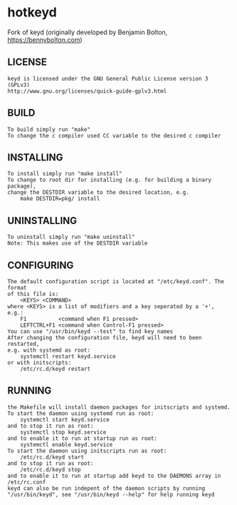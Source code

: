 hotkeyd
===

Fork of keyd (originally developed by Benjamin Bolton, https://bennybolton.com)

LICENSE
---
	keyd is licensed under the GNU General Public License version 3 (GPLv3)
	http://www.gnu.org/licenses/quick-guide-gplv3.html

BUILD
---
	To build simply run "make"
	To change the c compiler used CC variable to the desired c compiler

INSTALLING
---
	To install simply run "make install"
	To change to root dir for installing (e.g. for building a binary package),
	change the DESTDIR variable to the desired location, e.g.
		make DESTDIR=pkg/ install

UNINSTALLING
---
	To uninstall simply run "make uninstall"
	Note: This makes use of the DESTDIR variable

CONFIGURING
---
	The default configuration script is located at "/etc/keyd.conf". The format
	of this file is:
		<KEYS> <COMMAND>
	where <KEYS> is a list of modifiers and a key seperated by a '+', e.g.:
		F1          <command when F1 pressed>
		LEFTCTRL+F1 <command when Control-F1 pressed>
	You can use "/usr/bin/keyd --test" to find key names
	After changing the configuration file, keyd will need to been restarted,
	e.g. with systemd as root:
		systemctl restart keyd.service
	or with initscripts:
		/etc/rc.d/keyd restart

RUNNING
---
	the Makefile will install daemon packages for initscripts and systemd.
	To start the daemon using systemd run as root:
		systemctl start keyd.service
	and to stop it run as root:
		systemctl stop keyd.service
	and to enable it to run at startup run as root:
		systemctl enable keyd.service
	To start the daemon using initscripts run as root:
		/etc/rc.d/keyd start
	and to stop it run as root:
		/etc/rc.d/keyd stop
	and to enable it to run at startup add keyd to the DAEMONS array in
	/etc/rc.conf
	keyd can also be run indepent of the daemon scripts by running
	"/usr/bin/keyd", see "/usr/bin/keyd --help" for help running keyd
